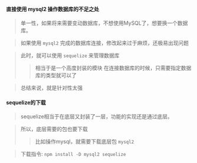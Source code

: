 #### 直接使用 mysql2 操作数据库的不足之处
> 单一性，如果将来需要变动数据库，不想使用MySQL了，想要换一个数据库。

> 如果使用 `mysql2` 完成的数据库连接，修改起来过于麻烦，还极易出现问题

> 此时，就可以使用 `sequelize` 来管理数据库
>> 相当于是一个高度封装的模块
>> 在连接数据库的时候，只需要指定数据库的类型就可以了

> 总结来说，就是针对性太强


#### sequelize的下载
> sequelize相当于在底层又封装了一层，功能的实现还是通过底层。

> 所以，底层需要的包也要下载
>> 比如操作mysql，就需要下载底层包 `mysql2`

> 下载指令: `npm install -D mysql2 sequelize`